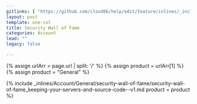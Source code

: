 ```yaml
---
gitlinks: [ "https://github.com/cloud66/help/edit/feature/inlines/_includes/_inlines/Account/General/security-wall-of-fame/security-wall-of-fame_keeping-your-servers-and-source-code--v1.md" ]
layout: post
template: one-col
title: Security Wall of Fame
categories: Account
lead: ""
legacy: false

---
```


{% assign urlArr = page.url | split: '/' %}
{% assign product = urlArr[1] %}
{% assign product = "General" %}

{% include _inlines/Account/General/security-wall-of-fame/security-wall-of-fame_keeping-your-servers-and-source-code--v1.md  product = product %}
